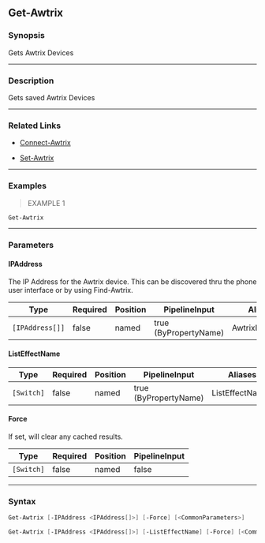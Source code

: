 Get-Awtrix
----------

### Synopsis
Gets Awtrix Devices

---

### Description

Gets saved Awtrix Devices

---

### Related Links
* [Connect-Awtrix](Connect-Awtrix.md)

* [Set-Awtrix](Set-Awtrix.md)

---

### Examples
> EXAMPLE 1

```PowerShell
Get-Awtrix
```

---

### Parameters
#### **IPAddress**
The IP Address for the Awtrix device.
This can be discovered thru the phone user interface or by using Find-Awtrix.

|Type           |Required|Position|PipelineInput        |Aliases        |
|---------------|--------|--------|---------------------|---------------|
|`[IPAddress[]]`|false   |named   |true (ByPropertyName)|AwtrixIPAddress|

#### **ListEffectName**

|Type      |Required|Position|PipelineInput        |Aliases        |
|----------|--------|--------|---------------------|---------------|
|`[Switch]`|false   |named   |true (ByPropertyName)|ListEffectNames|

#### **Force**
If set, will clear any cached results.

|Type      |Required|Position|PipelineInput|
|----------|--------|--------|-------------|
|`[Switch]`|false   |named   |false        |

---

### Syntax
```PowerShell
Get-Awtrix [-IPAddress <IPAddress[]>] [-Force] [<CommonParameters>]
```
```PowerShell
Get-Awtrix [-IPAddress <IPAddress[]>] [-ListEffectName] [-Force] [<CommonParameters>]
```
